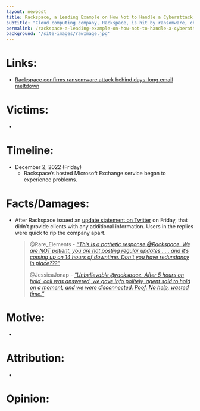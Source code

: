```yaml
---
layout: newpost
title: Rackspace, a Leading Example on How Not to Handle a Cyberattack
subtitle: "Cloud computing company, Rackspace, is hit by ransomware, choosing to provide little or no information to the public."
permalink: /rackspace-a-leading-example-on-how-not-to-handle-a-cyberattack/
background: '/site-images/rawImage.jpg'
---
```


<h1>Links:</h1>

- [Rackspace confirms ransomware attack behind days-long email meltdown](https://www.theregister.com/2022/12/06/rackspace_confirms_ransomware/?&web_view=true)

<h1>Victims:</h1>

- 

<h1>Timeline:</h1>

- December 2, 2022 (Friday)
    - Rackspace’s hosted Microsoft Exchange service began to experience problems.

<h1>Facts/Damages:</h1>

- After Rackspace issued an [update statement on Twitter](https://twitter.com/Rackspace/status/1598761923008266240?s=20) on Friday, that didn’t provide clients with any additional information. Users in the replies were quick to rip the company apart.
    > @Rare_Elements - [*“This is a pathetic response @Rackspace. We are NOT patient, you are not posting regular updates…….and it’s coming up on 14 hours of downtime. Don’t you have redundancy in place???”*](https://twitter.com/Rare_Elements/status/1598762514820476928?s=20)
    >
    > @JessicaJonap - [*“Unbelievable @rackspace.  After 5 hours on hold, call was answered, we gave info politely, agent said to hold on a moment, and we were disconnected.  Poof.  No help, wasted time.”*](https://twitter.com/JessicaJonap/status/1599610178017447937?s=20)


<h1>Motive:</h1>

- 

<h1>Attribution:</h1>

- 

<h1>Opinion:</h1>
